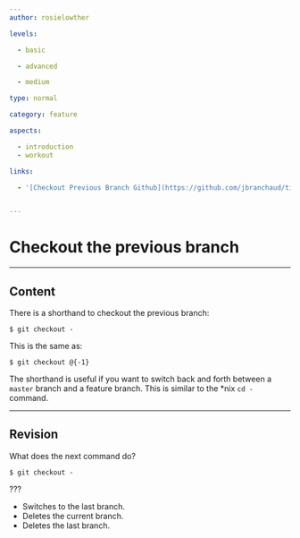 ```yaml
---
author: rosielowther

levels:

  - basic

  - advanced

  - medium

type: normal

category: feature

aspects:

  - introduction
  - workout

links:

  - '[Checkout Previous Branch Github](https://github.com/jbranchaud/til/blob/master/git/checkout-previous-branch.md){website}'


---
```


# Checkout the previous branch

---
## Content

There is a shorthand to checkout the previous branch:
```
$ git checkout -
```
This is the same as:
```
$ git checkout @{-1}
```
The shorthand is useful if you want to switch back and forth between a `master` branch and a feature branch.
This is similar to the *nix `cd -` command.

---
## Revision

What does the next command do?
```
$ git checkout -
```
???

* Switches to the last branch.
* Deletes the current branch.
* Deletes the last branch.

 
